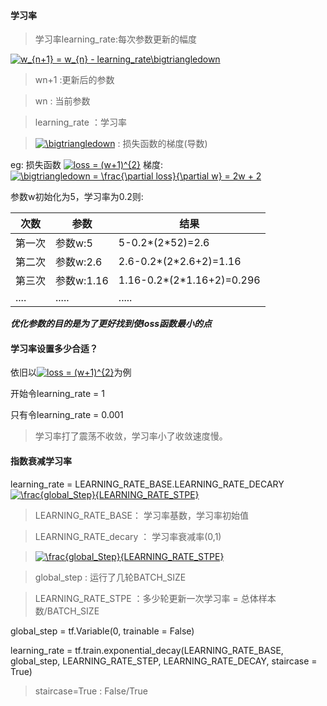 #### 学习率

> 学习率learning_rate:每次参数更新的幅度

<a href="https://www.codecogs.com/eqnedit.php?latex=w_{n&plus;1}&space;=&space;w_{n}&space;-&space;learning_rate\bigtriangledown" target="_blank"><img src="https://latex.codecogs.com/gif.latex?w_{n&plus;1}&space;=&space;w_{n}&space;-&space;learning_rate\bigtriangledown" title="w_{n+1} = w_{n} - learning_rate\bigtriangledown" /></a>

> wn+1 :更新后的参数

> wn : 当前参数

> learning_rate ：学习率

> <a href="https://www.codecogs.com/eqnedit.php?latex=\bigtriangledown" target="_blank"><img src="https://latex.codecogs.com/gif.latex?\bigtriangledown" title="\bigtriangledown" /></a> : 损失函数的梯度(导数) 


eg: 损失函数 <a href="https://www.codecogs.com/eqnedit.php?latex=loss&space;=&space;(w&plus;1)^{2}" target="_blank"><img src="https://latex.codecogs.com/gif.latex?loss&space;=&space;(w&plus;1)^{2}" title="loss = (w+1)^{2}" /></a> 梯度: <a href="https://www.codecogs.com/eqnedit.php?latex=\bigtriangledown&space;=&space;\frac{\partial&space;loss}{\partial&space;w}&space;=&space;2w&space;&plus;&space;2" target="_blank"><img src="https://latex.codecogs.com/gif.latex?\bigtriangledown&space;=&space;\frac{\partial&space;loss}{\partial&space;w}&space;=&space;2w&space;&plus;&space;2" title="\bigtriangledown = \frac{\partial loss}{\partial w} = 2w + 2" /></a>

参数w初始化为5，学习率为0.2则:

| 次数   | 参数       | 结果                      |
|--------|------------|---------------------------|
| 第一次 | 参数w:5    | 5-0.2*(2*52)=2.6          |
| 第二次 | 参数w:2.6  | 2.6-0.2*(2*2.6+2)=1.16    |
| 第三次 | 参数w:1.16 | 1.16-0.2*(2*1.16+2)=0.296 |
| ....   | .....      | .....                     |

***优化参数的目的是为了更好找到使loss函数最小的点***

#### 学习率设置多少合适？
依旧以<a href="https://www.codecogs.com/eqnedit.php?latex=loss&space;=&space;(w&plus;1)^{2}" target="_blank"><img src="https://latex.codecogs.com/gif.latex?loss&space;=&space;(w&plus;1)^{2}" title="loss = (w+1)^{2}" /></a>为例

开始令learning_rate = 1

只有令learning_rate = 0.001

> 学习率打了震荡不收敛，学习率小了收敛速度慢。

#### 指数衰减学习率

learning_rate = LEARNING_RATE_BASE.LEARNING_RATE_DECARY <a href="https://www.codecogs.com/eqnedit.php?latex=\frac{global_Step}{LEARNING_RATE_STPE}" target="_blank"><img src="https://latex.codecogs.com/gif.latex?\frac{global_Step}{LEARNING_RATE_STPE}" title="\frac{global_Step}{LEARNING_RATE_STPE}" /></a><Paste>

> LEARNING_RATE_BASE： 学习率基数，学习率初始值

> LEARNING_RATE_decary ： 学习率衰减率(0,1)

> <a href="https://www.codecogs.com/eqnedit.php?latex=\frac{global_Step}{LEARNING_RATE_STPE}" target="_blank"><img src="https://latex.codecogs.com/gif.latex?\frac{global_Step}{LEARNING_RATE_STPE}" title="\frac{global_Step}{LEARNING_RATE_STPE}" /></a><Paste>  

> global_step : 运行了几轮BATCH_SIZE

> LEARNING_RATE_STPE ：多少轮更新一次学习率 = 总体样本数/BATCH_SIZE

global_step = tf.Variable(0, trainable = False)

learning_rate = tf.train.exponential_decay(LEARNING_RATE_BASE, global_step, LEARNING_RATE_STEP, LEARNING_RATE_DECAY, staircase = True)

> staircase=True : False/True
